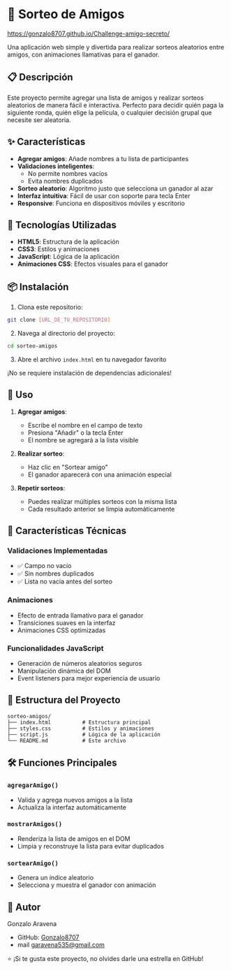 # 🎉 Sorteo de Amigos
https://gonzalo8707.github.io/Challenge-amigo-secreto/

Una aplicación web simple y divertida para realizar sorteos aleatorios entre amigos, con animaciones llamativas para el ganador.

## 📋 Descripción

Este proyecto permite agregar una lista de amigos y realizar sorteos aleatorios de manera fácil e interactiva. Perfecto para decidir quién paga la siguiente ronda, quién elige la película, o cualquier decisión grupal que necesite ser aleatoria.

## ✨ Características

- **Agregar amigos**: Añade nombres a tu lista de participantes
- **Validaciones inteligentes**: 
  - No permite nombres vacíos
  - Evita nombres duplicados
- **Sorteo aleatorio**: Algoritmo justo que selecciona un ganador al azar
- **Interfaz intuitiva**: Fácil de usar con soporte para tecla Enter
- **Responsive**: Funciona en dispositivos móviles y escritorio

## 🚀 Tecnologías Utilizadas

- **HTML5**: Estructura de la aplicación
- **CSS3**: Estilos y animaciones
- **JavaScript**: Lógica de la aplicación
- **Animaciones CSS**: Efectos visuales para el ganador

## 📦 Instalación

1. Clona este repositorio:
```bash
git clone [URL_DE_TU_REPOSITORIO]
```

2. Navega al directorio del proyecto:
```bash
cd sorteo-amigos
```

3. Abre el archivo `index.html` en tu navegador favorito

¡No se requiere instalación de dependencias adicionales!

## 🎯 Uso

1. **Agregar amigos**:
   - Escribe el nombre en el campo de texto
   - Presiona "Añadir" o la tecla Enter
   - El nombre se agregará a la lista visible

2. **Realizar sorteo**:
   - Haz clic en "Sortear amigo"
   - El ganador aparecerá con una animación especial

3. **Repetir sorteos**:
   - Puedes realizar múltiples sorteos con la misma lista
   - Cada resultado anterior se limpia automáticamente

## 🎨 Características Técnicas

### Validaciones Implementadas
- ✅ Campo no vacío
- ✅ Sin nombres duplicados
- ✅ Lista no vacía antes del sorteo

### Animaciones
- Efecto de entrada llamativo para el ganador
- Transiciones suaves en la interfaz
- Animaciones CSS optimizadas

### Funcionalidades JavaScript
- Generación de números aleatorios seguros
- Manipulación dinámica del DOM
- Event listeners para mejor experiencia de usuario

## 📁 Estructura del Proyecto

```
sorteo-amigos/
├── index.html          # Estructura principal
├── styles.css          # Estilos y animaciones
├── script.js           # Lógica de la aplicación
└── README.md           # Este archivo
```

## 🛠️ Funciones Principales

### `agregarAmigo()`
- Valida y agrega nuevos amigos a la lista
- Actualiza la interfaz automáticamente

### `mostrarAmigos()`
- Renderiza la lista de amigos en el DOM
- Limpia y reconstruye la lista para evitar duplicados

### `sortearAmigo()`
- Genera un índice aleatorio
- Selecciona y muestra el ganador con animación

## 👥 Autor

Gonzalo Aravena
- GitHub: [Gonzalo8707](https://github.com/gonzalo8707)
- mail garavena535@gmail.com

⭐ ¡Si te gusta este proyecto, no olvides darle una estrella en GitHub!


